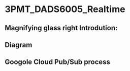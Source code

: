 # 3PMT_DADS6005_Realtime

## Magnifying glass right Introdution:

## Diagram

## Googole Cloud Pub/Sub process
